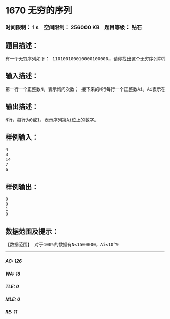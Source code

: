 # 1670 无穷的序列   
### 时间限制： 1 s&nbsp;&nbsp;&nbsp;&nbsp;空间限制： 256000 KB&nbsp;&nbsp;&nbsp;&nbsp;题目等级： 钻石  
## 题目描述：  

<pre>
有一个无穷序列如下： 110100100010000100000… 请你找出这个无穷序列中指定位置上的数字
</pre>
  
  
## 输入描述：  

<pre>
第一行一个正整数N，表示询问次数； 接下来的N行每行一个正整数Ai，Ai表示在序列中的位置。
</pre>
  
  
## 输出描述：  

<pre>
N行，每行为0或1，表示序列第Ai位上的数字。 
</pre>
  
  
## 样例输入：  

<pre>
4
3
14
7
6
</pre>
  
  
## 样例输出：  

<pre>
0
0
1
0
</pre>
  
  
## 数据范围及提示：  

<pre>
【数据范围】 对于100%的数据有N≤1500000，Ai≤10^9
</pre>
  
  
***  

##### AC: 126  
##### WA: 18  
##### TLE: 0  
##### MLE: 0  
##### RE: 11  
